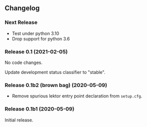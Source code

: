 ## Changelog

### Next Release

- Test under python 3.10
- Drop support for python 3.6

### Release 0.1 (2021-02-05)

No code changes.

Update development status classifier to "stable".

### Release 0.1b2 (brown bag) (2020-05-09)

- Remove spurious lektor entry point declaration from `setup.cfg`.

### Release 0.1b1 (2020-05-09)

Initial release.
